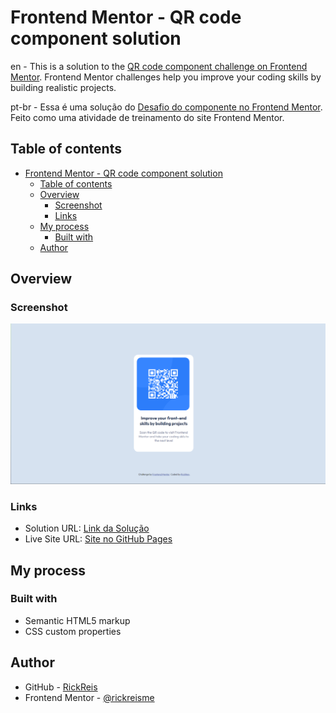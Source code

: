 # Frontend Mentor - QR code component solution

en - This is a solution to the [QR code component challenge on Frontend Mentor](https://www.frontendmentor.io/challenges/qr-code-component-iux_sIO_H). Frontend Mentor challenges help you improve your coding skills by building realistic projects.

pt-br - Essa é uma solução do [Desafio do componente no Frontend Mentor](https://www.frontendmentor.io/challenges/qr-code-component-iux_sIO_H). Feito como uma atividade de treinamento do site Frontend Mentor.

## Table of contents

- [Frontend Mentor - QR code component solution](#frontend-mentor---qr-code-component-solution)
  - [Table of contents](#table-of-contents)
  - [Overview](#overview)
    - [Screenshot](#screenshot)
    - [Links](#links)
  - [My process](#my-process)
    - [Built with](#built-with)
  - [Author](#author)

## Overview

### Screenshot

![](/assets/images/captura.png)

### Links

- Solution URL: [Link da Solução](https://github.com/rickreisme/QRCodePage)
- Live Site URL: [Site no GitHub Pages](https://rickreisme.github.io/QRCodePage/)

## My process

### Built with

- Semantic HTML5 markup
- CSS custom properties

## Author

- GitHub - [RickReis](https://github.com/rickreisme)
- Frontend Mentor - [@rickreisme](https://www.frontendmentor.io/profile/rickreisme)
